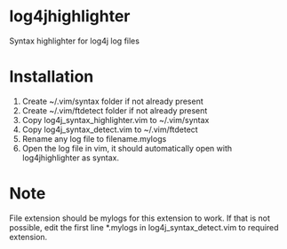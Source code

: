 # log4jhighlighter
Syntax highlighter for log4j log files

# Installation
1. Create ~/.vim/syntax folder if not already present
2. Create ~/.vim/ftdetect folder if not already present
3. Copy  log4j_syntax_highlighter.vim to ~/.vim/syntax
4. Copy  log4j_syntax_detect.vim to ~/.vim/ftdetect
5. Rename any log file to filename.mylogs
6. Open the log file in vim, it should automatically open with log4jhighlighter as syntax.

# Note
File extension should be mylogs for this extension to work.
If that is not possible, edit the first line *.mylogs in log4j_syntax_detect.vim to required extension.
